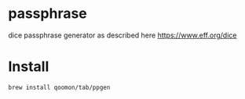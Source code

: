 # passphrase
dice passphrase generator as described here https://www.eff.org/dice

# Install
`brew install qoomon/tab/ppgen`

